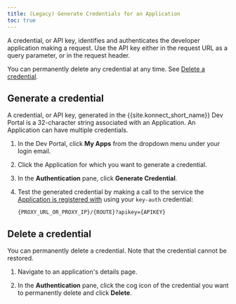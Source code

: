 ```yaml
---
title: (Legacy) Generate Credentials for an Application
toc: true
---
```

<!-- vale off -->
A credential, or API key, identifies and authenticates the developer application making a request. Use the API key either in the request URL as a query parameter, or in the request header.

You can permanently delete any credential at any time. See [Delete a credential](#delete-a-credential).

## Generate a credential

A credential, or API key, generated in the {{site.konnect_short_name}} Dev Portal is a 32-character string associated with an Application. An Application can have multiple credentials.

1. In the Dev Portal, click **My Apps** from the dropdown menu under your login email.

2. Click the Application for which you want to generate a credential.

3. In the **Authentication** pane, click **Generate Credential**.

4. Test the generated credential by making a call to the service the
   [Application is registered with](/konnect/legacy/dev-portal/applications/dev-reg-app-service)
   using your `key-auth` credential:

   ```
   {PROXY_URL_OR_PROXY_IP}/{ROUTE}?apikey={APIKEY}
   ```

## Delete a credential

You can permanently delete a credential. Note that the credential cannot be restored.

1. Navigate to an application's details page.

2. In the **Authentication** pane, click the cog icon of the credential you want to permanently delete and click **Delete**.
